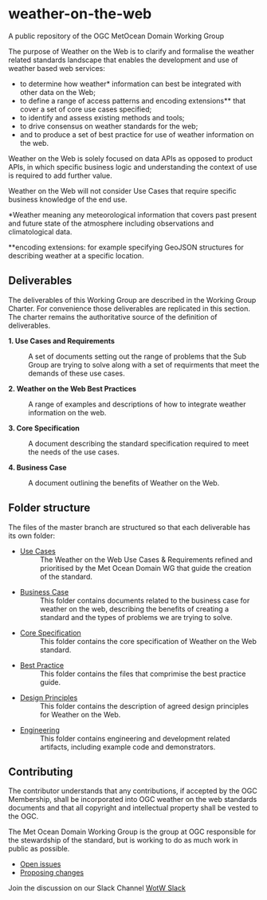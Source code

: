 # weather-on-the-web
A public repository of the OGC MetOcean Domain Working Group

The purpose of Weather on the Web is to clarify and formalise the weather related standards landscape that enables the development and use of weather based web services: 

- to determine how weather* information can best be integrated with other data on the Web; 
- to define a range of access patterns and encoding extensions** that cover a set of core use cases specified; 
- to identify and assess existing methods and tools; 
- to drive consensus on weather standards for the web;
- and to produce a set of best practice for use of weather information on the web.

Weather on the Web is solely focused on data APIs as opposed to product APIs, in which specific business logic and understanding the context of use is required to add further value. 

Weather on the Web will not consider Use Cases that require specific business knowledge of the end use. 

*Weather meaning any meteorological information that covers past present and future state of the atmosphere including observations and climatological data.

**encoding extensions: for example specifying GeoJSON structures for describing weather at a specific location.


## Deliverables
The deliverables of this Working Group are described in the Working Group Charter. For convenience those deliverables are replicated in this section. The charter remains the authoritative source of the definition of deliverables.

**1. Use Cases and Requirements**<dd>A set of documents setting out the range of problems that the Sub Group are trying to solve along with a set of requirments that meet the demands of these use cases.</dd>

**2. Weather on the Web Best Practices**<dd>A range of examples and descriptions of how to integrate weather information on the web.</dd>

**3. Core Specification**<dd>A document describing the standard specification required to meet the needs of the use cases.</dd>

**4. Business Case**<dd>A document outlining the benefits of Weather on the Web.</dd>

## Folder structure
The files of the master branch are structured so that each deliverable has its own folder:
* [Use Cases](https://github.com/opengeospatial/weather-on-the-web/tree/master/use-cases)<dd>The Weather on the Web Use Cases &amp; Requirements refined and prioritised by the Met Ocean Domain WG that guide the creation of the standard.
</dd>

* [Business Case](https://github.com/opengeospatial/weather-on-the-web/tree/master/business-case)<dd>This folder contains documents related to the business case for weather on the web, describing the benefits of creating a standard and the types of problems we are trying to solve.
</dd>

* [Core Specification](https://github.com/opengeospatial/weather-on-the-web/tree/master/Specification)<dd>This folder contains the core specification of Weather on the Web standard.
</dd>

* [Best Practice](https://github.com/opengeospatial/weather-on-the-web/tree/master/best%20practice)<dd>This folder contains the files that comprimise the best practice guide.
</dd>

* [Design Principles](https://github.com/opengeospatial/weather-on-the-web/tree/master/design-principles)<dd>This folder contains the description of agreed design principles for Weather on the Web.
</dd>

* [Engineering](
https://github.com/opengeospatial/weather-on-the-web/tree/master/engineering)<dd>This folder contains engineering and development related artifacts, including example code and demonstrators.
</dd>

## Contributing

The contributor understands that any contributions, if accepted by the OGC Membership, shall be incorporated into OGC weather on the web standards documents and that all copyright and intellectual property shall be vested to the OGC.

The Met Ocean Domain Working Group is the group at OGC responsible for the stewardship of the standard, but is working to do as much work in public as possible.

* [Open issues](https://github.com/opengeospatial/weather-on-the-web/issues)
* [Proposing changes](https://github.com/opengeospatial/weather-on-the-web/wiki/Propose-a-change-to-a-draft-wow-specification-document)

Join the discussion on our Slack Channel [WotW Slack](https://join.slack.com/t/weatherontheweb/shared_invite/enQtNDQ1NTM1NTA5NzAzLTZjMWM0NjgxMWVkM2QyNjVlNzZlMTg2ZWQxOTQ3Mzc5ZDhlZjZkNWFiYWVhMTU4ZTk3MGQyMzY0MDk4NjljNGE)
